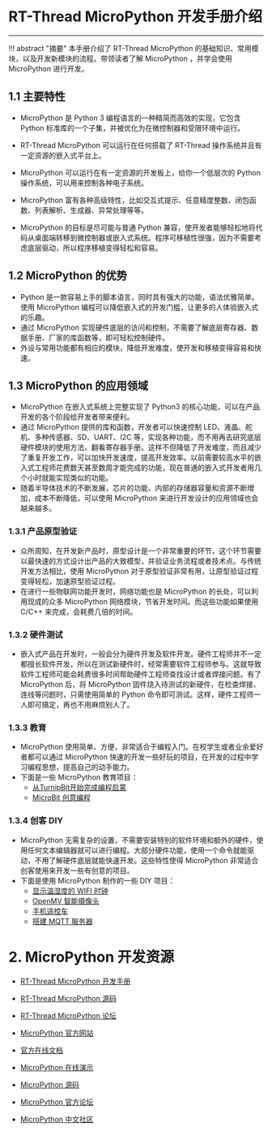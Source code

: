 # RT-Thread MicroPython 开发手册介绍

----------

!!! abstract "摘要"
     本手册介绍了 RT-Thread MicroPython 的基础知识、常用模块，以及开发新模块的流程。带领读者了解 MicroPython ，并学会使用 MicroPython 进行开发。
     
## 1.1 主要特性

- MicroPython 是 Python 3 编程语言的一种精简而高效的实现，它包含 Python 标准库的一个子集，并被优化为在微控制器和受限环境中运行。

- RT-Thread MicroPython 可以运行在任何搭载了 RT-Thread 操作系统并且有一定资源的嵌入式平台上。

- MicroPython 可以运行在有一定资源的开发板上，给你一个低层次的 Python 操作系统，可以用来控制各种电子系统。

- MicroPython 富有各种高级特性，比如交互式提示、任意精度整数、闭包函数、列表解析、生成器、异常处理等等。

- MicroPython 的目标是尽可能与普通 Python 兼容，使开发者能够轻松地将代码从桌面端转移到微控制器或嵌入式系统。程序可移植性很强，因为不需要考虑底层驱动，所以程序移植变得轻松和容易。

## 1.2 MicroPython 的优势

- Python 是一款容易上手的脚本语言，同时具有强大的功能，语法优雅简单。使用 MicroPython 编程可以降低嵌入式的开发门槛，让更多的人体验嵌入式的乐趣。
- 通过 MicroPython 实现硬件底层的访问和控制，不需要了解底层寄存器、数据手册、厂家的库函数等，即可轻松控制硬件。
- 外设与常用功能都有相应的模块，降低开发难度，使开发和移植变得容易和快速。

## 1.3 MicroPython 的应用领域

- MicroPython 在嵌入式系统上完整实现了 Python3 的核心功能，可以在产品开发的各个阶段给开发者带来便利。
- 通过 MicroPython 提供的库和函数，开发者可以快速控制 LED、液晶、舵机、多种传感器、SD、UART、I2C 等，实现各种功能，而不用再去研究底层硬件模块的使用方法，翻看寄存器手册。这样不但降低了开发难度，而且减少了重复开发工作，可以加快开发速度，提高开发效率。以前需要较高水平的嵌入式工程师花费数天甚至数周才能完成的功能，现在普通的嵌入式开发者用几个小时就能实现类似的功能。
- 随着半导体技术的不断发展，芯片的功能、内部的存储器容量和资源不断增加，成本不断降低，可以使用 MicroPython 来进行开发设计的应用领域也会越来越多。

### 1.3.1 产品原型验证

- 众所周知，在开发新产品时，原型设计是一个非常重要的环节，这个环节需要以最快速的方式设计出产品的大致模型，并验证业务流程或者技术点。与传统开发方法相比，使用 MicroPython 对于原型验证非常有用，让原型验证过程变得轻松，加速原型验证过程。
- 在进行一些物联网功能开发时，网络功能也是 MicroPython 的长处，可以利用现成的众多 MicroPython 网络模块，节省开发时间。而这些功能如果使用 C/C++ 来完成，会耗费几倍的时间。

### 1.3.2 硬件测试

- 嵌入式产品在开发时，一般会分为硬件开发及软件开发。硬件工程师并不一定都擅长软件开发，所以在测试新硬件时，经常需要软件工程师参与。这就导致软件工程师可能会耗费很多时间帮助硬件工程师查找设计或者焊接问题。有了 MicroPython 后，将 MicroPython 固件烧入待测试的新硬件，在检查焊接、连线等问题时，只需使用简单的 Python 命令即可测试。这样，硬件工程师一人即可搞定，再也不用麻烦别人了。

### 1.3.3 教育

- MicroPython 使用简单、方便，非常适合于编程入门。在校学生或者业余爱好者都可以通过 MicroPython 快速的开发一些好玩的项目，在开发的过程中学习编程思想，提高自己的动手能力。
- 下面是一些 MicroPython 教育项目：
    - [从TurnipBit开始完成编程启蒙](https://www.cnblogs.com/xxosu/p/7206414.html)
    - [MicroBit 创意编程](http://microbit.org/)

### 1.3.4 创客 DIY

- MicroPython 无需复杂的设置，不需要安装特别的软件环境和额外的硬件，使用任何文本编辑器就可以进行编程。大部分硬件功能，使用一个命令就能驱动，不用了解硬件底层就能快速开发。这些特性使得 MicroPython 非常适合创客使用来开发一些有创意的项目。
- 下面是使用 MicroPython 制作的一些 DIY 项目：
    - [显示温湿度的 WIFI 时钟](https://www.bilibili.com/video/av15929152?from=search&seid=16285206333541196172)
    - [OpenMV 智能摄像头](https://www.bilibili.com/video/av16418889?from=search&seid=16285206333541196172)
    - [手机遥控车](https://www.bilibili.com/video/av15008143?from=search&seid=16285206333541196172)
    - [搭建 MQTT 服务器](http://www.360doc.com/content/17/1218/22/8473307_714341237.shtml)

# 2. MicroPython 开发资源

- [RT-Thread MicroPython 开发手册](https://www.rt-thread.org/document/site/rtthread-development-guide/micropython/docs/README/)

- [RT-Thread MicroPython 源码](https://github.com/RT-Thread-packages/micropython)

- [RT-Thread MicroPython 论坛](https://www.rt-thread.org/qa/forum.php)

- [MicroPython 官方网站](https://micropython.org/)

- [官方在线文档](http://docs.micropython.org/en/latest/pyboard/)

- [MicroPython 在线演示](https://micropython.org/unicorn)

- [MicroPython 源码](https://github.com/micropython/micropython)

- [MicroPython 官方论坛](http://forum.micropython.org/)

- [MicroPython 中文社区](http://www.micropython.org.cn/)

